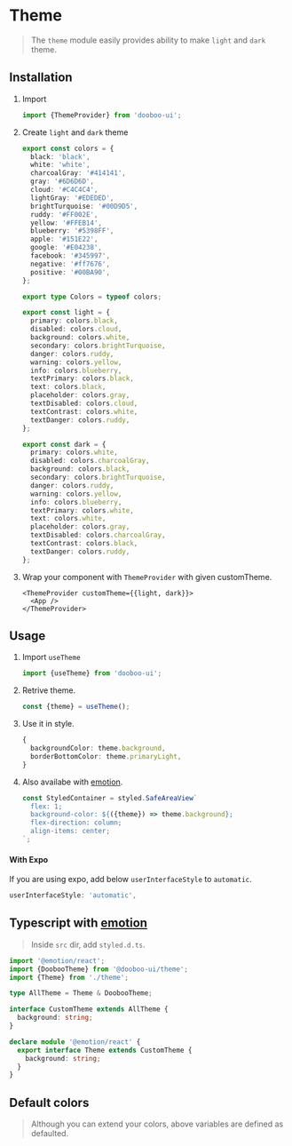 # Theme

> The `theme` module easily provides ability to make `light` and `dark` theme.

## Installation

1. Import

   ```ts
   import {ThemeProvider} from 'dooboo-ui';
   ```

2. Create `light` and `dark` theme

   ```ts
   export const colors = {
     black: 'black',
     white: 'white',
     charcoalGray: '#414141',
     gray: '#6D6D6D',
     cloud: '#C4C4C4',
     lightGray: '#EDEDED',
     brightTurquoise: '#00D9D5',
     ruddy: '#FF002E',
     yellow: '#FFEB14',
     blueberry: '#5398FF',
     apple: '#151E22',
     google: '#E04238',
     facebook: '#345997',
     negative: '#ff7676',
     positive: '#00BA90',
   };

   export type Colors = typeof colors;

   export const light = {
     primary: colors.black,
     disabled: colors.cloud,
     background: colors.white,
     secondary: colors.brightTurquoise,
     danger: colors.ruddy,
     warning: colors.yellow,
     info: colors.blueberry,
     textPrimary: colors.black,
     text: colors.black,
     placeholder: colors.gray,
     textDisabled: colors.cloud,
     textContrast: colors.white,
     textDanger: colors.ruddy,
   };

   export const dark = {
     primary: colors.white,
     disabled: colors.charcoalGray,
     background: colors.black,
     secondary: colors.brightTurquoise,
     danger: colors.ruddy,
     warning: colors.yellow,
     info: colors.blueberry,
     textPrimary: colors.white,
     text: colors.white,
     placeholder: colors.gray,
     textDisabled: colors.charcoalGray,
     textContrast: colors.black,
     textDanger: colors.ruddy,
   };
   ```

3. Wrap your component with `ThemeProvider` with given customTheme.
   ```tsx
   <ThemeProvider customTheme={{light, dark}}>
     <App />
   </ThemeProvider>
   ```

## Usage

1. Import `useTheme`

   ```ts
   import {useTheme} from 'dooboo-ui';
   ```

2. Retrive theme.

   ```ts
   const {theme} = useTheme();
   ```

3. Use it in style.

   ```ts
   {
     backgroundColor: theme.background,
     borderBottomColor: theme.primaryLight,
   }
   ```

4. Also availabe with [emotion](https://emotion.sh/docs/@emotion/native).
   ```ts
   const StyledContainer = styled.SafeAreaView`
     flex: 1;
     background-color: ${({theme}) => theme.background};
     flex-direction: column;
     align-items: center;
   `;
   ```

#### With Expo

If you are using expo, add below `userInterfaceStyle` to `automatic`.

```ts
userInterfaceStyle: 'automatic',
```

## Typescript with [emotion](https://emotion.sh/docs/typescript#define-a-theme)

> Inside `src` dir, add `styled.d.ts`.

```ts
import '@emotion/react';
import {DoobooTheme} from '@dooboo-ui/theme';
import {Theme} from './theme';

type AllTheme = Theme & DoobooTheme;

interface CustomTheme extends AllTheme {
  background: string;
}

declare module '@emotion/react' {
  export interface Theme extends CustomTheme {
    background: string;
  }
}
```

## Default colors

> Although you can extend your colors, above variables are defined as defaulted.
